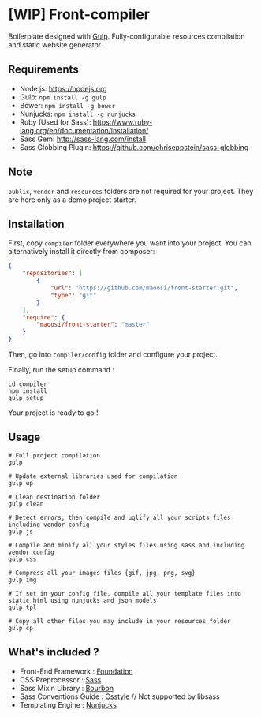 #  [WIP] Front-compiler

Boilerplate designed with [Gulp](http://gulpjs.com). Fully-configurable resources compilation and static website generator.


## Requirements

* Node.js: https://nodejs.org
* Gulp: `npm install -g gulp`
* Bower: `npm install -g bower`
* Nunjucks: `npm install -g nunjucks`
* Ruby (Used for Sass): https://www.ruby-lang.org/en/documentation/installation/
* Sass Gem: http://sass-lang.com/install
* Sass Globbing Plugin: https://github.com/chriseppstein/sass-globbing


## Note

`public`, `vendor` and `resources` folders are not required for your project. They are here only as a demo project starter.


## Installation

First, copy `compiler` folder everywhere you want into your project. You can alternatively install it directly from composer:

```json
{
    "repositories": [
        {
            "url": "https://github.com/maoosi/front-starter.git",
            "type": "git"
        }
    ],
    "require": {
        "maoosi/front-starter": "master"
    }
}
```

Then, go into `compiler/config` folder and configure your project.

Finally, run the setup command :

```shell
cd compiler
npm install
gulp setup
```

Your project is ready to go !


## Usage

```shell
# Full project compilation
gulp

# Update external libraries used for compilation
gulp up

# Clean destination folder
gulp clean

# Detect errors, then compile and uglify all your scripts files including vendor config
gulp js

# Compile and minify all your styles files using sass and including vendor config
gulp css

# Compress all your images files {gif, jpg, png, svg}
gulp img

# If set in your config file, compile all your template files into static html using nunjucks and json models
gulp tpl

# Copy all other files you may include in your resources folder
gulp cp
```


## What's included ?

* Front-End Framework : [Foundation](http://foundation.zurb.com)
* CSS Preprocessor : [Sass](http://sass-lang.com)
* Sass Mixin Library : [Bourbon](http://bourbon.io)
* Sass Conventions Guide : [Csstyle](http://www.csstyle.io) // Not supported by libsass
* Templating Engine : [Nunjucks](https://mozilla.github.io/nunjucks/)